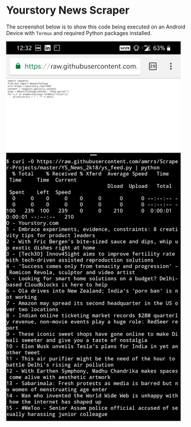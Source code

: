# Yourstory News Scraper

The screenshot below is to show this code being executed on an Android Device with `Termux` and required Python packages installed. 

![screenshot](android_termux_scraper.jpg)
